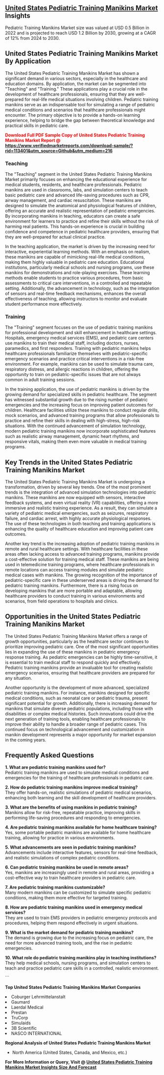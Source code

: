 <h2><a href="https://www.verifiedmarketreports.com/download-sample/?rid=113401&amp;utm_source=Github&amp;utm_medium=216" target="_blank">United States Pediatric Training Manikins Market</a> Insights</h2><p>Pediatric Training Manikins Market size was valued at USD 0.5 Billion in 2022 and is projected to reach USD 1.2 Billion by 2030, growing at a CAGR of 12% from 2024 to 2030.</p><p><h2>United States Pediatric Training Manikins Market By Application</h2><p>The United States Pediatric Training Manikins Market has shown a significant demand in various sectors, especially in the healthcare and education domains. By application, the market can be segmented into "Teaching" and "Training." These applications play a crucial role in the development of healthcare professionals, ensuring that they are well-prepared for real-life medical situations involving children. Pediatric training manikins serve as an indispensable tool for simulating a range of pediatric medical conditions and scenarios that healthcare professionals might encounter. The primary objective is to provide a hands-on learning experience, helping to bridge the gap between theoretical knowledge and practical skills in pediatric care. <strong><p><span class=""><span style="color: #ff0000;"><strong>Download Full PDF Sample Copy of United States Pediatric Training Manikins Market Report</strong> @ </span><a href="https://www.verifiedmarketreports.com/download-sample/?rid=113401&amp;utm_source=Github&amp;utm_medium=216" target="_blank">https://www.verifiedmarketreports.com/download-sample/?rid=113401&amp;utm_source=Github&amp;utm_medium=216</a></span></p></strong></p><h3>Teaching</h3><p>The "Teaching" segment in the United States Pediatric Training Manikins Market primarily focuses on enhancing the educational experience for medical students, residents, and healthcare professionals. Pediatric manikins are used in classrooms, labs, and simulation centers to teach basic pediatric care and advanced life-saving procedures such as CPR, airway management, and cardiac resuscitation. These manikins are designed to simulate the anatomical and physiological features of children, offering an accurate and realistic representation of pediatric emergencies. By incorporating manikins in teaching, educators can create a safe environment for learners to practice and refine their skills without the risk of harming real patients. This hands-on experience is crucial in building confidence and competence in pediatric healthcare providers, ensuring that they are well-prepared for actual clinical practice.</p><p>In the teaching application, the market is driven by the increasing need for interactive, experiential learning methods. With an emphasis on realism, these manikins are capable of mimicking real-life medical conditions, making them highly valuable in pediatric care education. Educational institutions, particularly medical schools and nursing programs, use these manikins for demonstrations and role-playing exercises. These learning methods enable students to practice various procedures, from basic assessments to critical care interventions, in a controlled and repeatable setting. Additionally, the advancement in technology, such as the integration of sensors and real-time feedback mechanisms, enhances the overall effectiveness of teaching, allowing instructors to monitor and evaluate student performance more effectively.</p><h3>Training</h3><p>The "Training" segment focuses on the use of pediatric training manikins for professional development and skill enhancement in healthcare settings. Hospitals, emergency medical services (EMS), and pediatric care centers use manikins to train their medical staff, including doctors, nurses, paramedics, and first responders. Training with pediatric manikins helps healthcare professionals familiarize themselves with pediatric-specific emergency scenarios and practice critical interventions in a risk-free environment. For example, manikins can be used to simulate trauma care, respiratory distress, and allergic reactions in children, offering the opportunity to train on pediatric-specific issues that are not always common in adult training sessions.</p><p>In the training application, the use of pediatric manikins is driven by the growing demand for specialized skills in pediatric healthcare. The segment has witnessed substantial growth due to the rising number of pediatric emergencies and the increasing focus on improving patient outcomes for children. Healthcare facilities utilize these manikins to conduct regular drills, mock scenarios, and advanced training programs that allow professionals to practice and refine their skills in dealing with high-stress, high-risk situations. With the continued advancement of simulation technology, modern pediatric training manikins now incorporate sophisticated features such as realistic airway management, dynamic heart rhythms, and responsive vitals, making them even more valuable in medical training programs.</p><h2>Key Trends in the United States Pediatric Training Manikins Market</h2><p>The United States Pediatric Training Manikins Market is undergoing a transformation, driven by several key trends. One of the most prominent trends is the integration of advanced simulation technologies into pediatric manikins. These manikins are now equipped with sensors, interactive feedback systems, and even virtual reality (VR) capabilities, offering a more immersive and realistic training experience. As a result, they can simulate a variety of pediatric medical emergencies, such as seizures, respiratory failure, and cardiac arrest, with highly accurate physiological responses. The use of these technologies in both teaching and training applications is enhancing the quality of healthcare education and improving patient care outcomes.</p><p>Another key trend is the increasing adoption of pediatric training manikins in remote and rural healthcare settings. With healthcare facilities in these areas often lacking access to advanced training programs, manikins provide a cost-effective solution for training medical staff. These manikins are being used in telemedicine training programs, where healthcare professionals in remote locations can access training modules and simulate pediatric medical cases with manikins. The growing recognition of the importance of pediatric-specific care in these underserved areas is driving the demand for pediatric training manikins. Furthermore, there is a rising focus on developing manikins that are more portable and adaptable, allowing healthcare providers to conduct training in various environments and scenarios, from field operations to hospitals and clinics.</p><h2>Opportunities in the United States Pediatric Training Manikins Market</h2><p>The United States Pediatric Training Manikins Market offers a range of growth opportunities, particularly as the healthcare sector continues to prioritize improving pediatric care. One of the most significant opportunities lies in expanding the use of these manikins in pediatric emergency response training. As pediatric emergencies can be highly time-sensitive, it is essential to train medical staff to respond quickly and effectively. Pediatric training manikins provide an invaluable tool for creating realistic emergency scenarios, ensuring that healthcare providers are prepared for any situation.</p><p>Another opportunity is the development of more advanced, specialized pediatric training manikins. For instance, manikins designed for specific medical conditions, such as neonatal care or pediatric trauma, present significant potential for growth. Additionally, there is increasing demand for manikins that simulate diverse pediatric populations, including those with disabilities or complex medical histories. Such innovations could drive the next generation of training tools, enabling healthcare professionals to improve their ability to handle a broader range of pediatric cases. This continued focus on technological advancement and customization in manikin development represents a major opportunity for market expansion in the coming years.</p><h2>Frequently Asked Questions</h2><p><strong>1. What are pediatric training manikins used for?</strong><br> Pediatric training manikins are used to simulate medical conditions and emergencies for the training of healthcare professionals in pediatric care.</p><p><strong>2. How do pediatric training manikins improve medical training?</strong><br> They offer hands-on, realistic simulations of pediatric medical scenarios, enhancing both learning and the skill development of healthcare providers.</p><p><strong>3. What are the benefits of using manikins in pediatric training?</strong><br> Manikins allow for risk-free, repeatable practice, improving skills in performing life-saving procedures and responding to emergencies.</p><p><strong>4. Are pediatric training manikins available for home healthcare training?</strong><br> Yes, some portable pediatric manikins are available for home healthcare training, allowing for practice in various environments.</p><p><strong>5. What advancements are seen in pediatric training manikins?</strong><br> Advancements include interactive features, sensors for real-time feedback, and realistic simulations of complex pediatric conditions.</p><p><strong>6. Can pediatric training manikins be used in remote areas?</strong><br> Yes, manikins are increasingly used in remote and rural areas, providing a cost-effective way to train healthcare providers in pediatric care.</p><p><strong>7. Are pediatric training manikins customizable?</strong><br> Many modern manikins can be customized to simulate specific pediatric conditions, making them more effective for targeted training.</p><p><strong>8. How are pediatric training manikins used in emergency medical services?</strong><br> They are used to train EMS providers in pediatric emergency protocols and procedures, helping them respond effectively in urgent situations.</p><p><strong>9. What is the market demand for pediatric training manikins?</strong><br> The demand is growing due to the increasing focus on pediatric care, the need for more advanced training tools, and the rise in pediatric emergencies.</p><p><strong>10. What role do pediatric training manikins play in teaching institutions?</strong><br> They help medical schools, nursing programs, and simulation centers to teach and practice pediatric care skills in a controlled, realistic environment.</p>```</p><p><strong>Top United States Pediatric Training Manikins Market Companies</strong></p><div data-test-id=""><p><li>Coburger Lehrmittelanstalt</li><li> Gaumard</li><li> Laerdal Medical</li><li> Prestan</li><li> TruCorp</li><li> Simulaids</li><li> 3B Scientific</li><li> NASCO INTERNATIONAL</li></p><div><strong>Regional Analysis of&nbsp;United States Pediatric Training Manikins Market</strong></div><ul><li dir="ltr"><p dir="ltr">North America&nbsp;(United States, Canada, and Mexico, etc.)</p></li></ul><p><strong>For More Information or Query, Visit @&nbsp;</strong><strong><a href="https://www.verifiedmarketreports.com/product/pediatric-training-manikins-market/?utm_source=Github&amp;utm_medium=216" target="_blank">United States Pediatric Training Manikins Market Insights Size And Forecast</a></strong></p></div>
